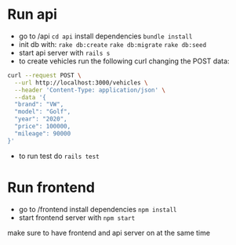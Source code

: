 # Run api
- go to /api `cd api` install dependencies `bundle install`
- init db with: `rake db:create` `rake db:migrate` `rake db:seed`
- start api server with `rails s`
- to create vehicles run the following curl changing the POST data:
```bash
curl --request POST \
  --url http://localhost:3000/vehicles \
  --header 'Content-Type: application/json' \
  --data '{
  "brand": "VW",
  "model": "Golf",
  "year": "2020",
  "price": 100000,
  "mileage": 90000
}'
```
- to run test do `rails test`

# Run frontend
- go to /frontend install dependencies `npm install`
- start frontend server with `npm start`

make sure to have frontend and api server on at the same time
